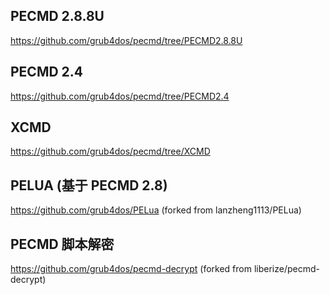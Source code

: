 ## PECMD 2.8.8U

https://github.com/grub4dos/pecmd/tree/PECMD2.8.8U

## PECMD 2.4

https://github.com/grub4dos/pecmd/tree/PECMD2.4

## XCMD

https://github.com/grub4dos/pecmd/tree/XCMD

## PELUA (基于 PECMD 2.8)

https://github.com/grub4dos/PELua (forked from lanzheng1113/PELua)

## PECMD 脚本解密

https://github.com/grub4dos/pecmd-decrypt (forked from liberize/pecmd-decrypt)

